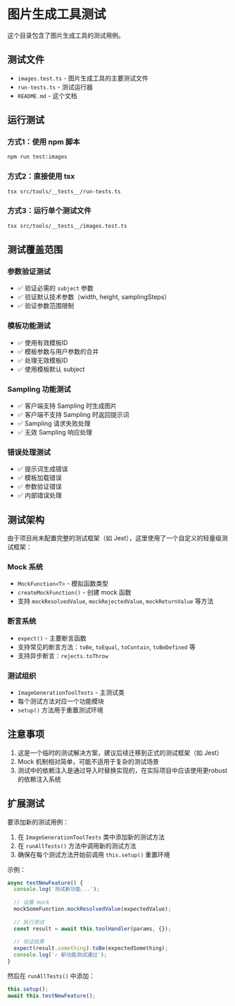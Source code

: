 # 图片生成工具测试

这个目录包含了图片生成工具的测试用例。

## 测试文件

- `images.test.ts` - 图片生成工具的主要测试文件
- `run-tests.ts` - 测试运行器
- `README.md` - 这个文档

## 运行测试

### 方式1：使用 npm 脚本
```bash
npm run test:images
```

### 方式2：直接使用 tsx
```bash
tsx src/tools/__tests__/run-tests.ts
```

### 方式3：运行单个测试文件
```bash
tsx src/tools/__tests__/images.test.ts
```

## 测试覆盖范围

### 参数验证测试
- ✅ 验证必需的 `subject` 参数
- ✅ 验证默认技术参数（width, height, samplingSteps）
- ✅ 验证参数范围限制

### 模板功能测试
- ✅ 使用有效模板ID
- ✅ 模板参数与用户参数的合并
- ✅ 处理无效模板ID
- ✅ 使用模板默认 subject

### Sampling 功能测试
- ✅ 客户端支持 Sampling 时生成图片
- ✅ 客户端不支持 Sampling 时返回提示词
- ✅ Sampling 请求失败处理
- ✅ 无效 Sampling 响应处理

### 错误处理测试
- ✅ 提示词生成错误
- ✅ 模板加载错误
- ✅ 参数验证错误
- ✅ 内部错误处理

## 测试架构

由于项目尚未配置完整的测试框架（如 Jest），这里使用了一个自定义的轻量级测试框架：

### Mock 系统
- `MockFunction<T>` - 模拟函数类型
- `createMockFunction()` - 创建 mock 函数
- 支持 `mockResolvedValue`, `mockRejectedValue`, `mockReturnValue` 等方法

### 断言系统
- `expect()` - 主要断言函数
- 支持常见的断言方法：`toBe`, `toEqual`, `toContain`, `toBeDefined` 等
- 支持异步断言：`rejects.toThrow`

### 测试组织
- `ImageGenerationToolTests` - 主测试类
- 每个测试方法对应一个功能模块
- `setup()` 方法用于重置测试环境

## 注意事项

1. 这是一个临时的测试解决方案，建议后续迁移到正式的测试框架（如 Jest）
2. Mock 机制相对简单，可能不适用于复杂的测试场景
3. 测试中的依赖注入是通过导入时替换实现的，在实际项目中应该使用更robust的依赖注入系统

## 扩展测试

要添加新的测试用例：

1. 在 `ImageGenerationToolTests` 类中添加新的测试方法
2. 在 `runAllTests()` 方法中调用新的测试方法
3. 确保在每个测试方法开始前调用 `this.setup()` 重置环境

示例：
```typescript
async testNewFeature() {
  console.log('测试新功能...');
  
  // 设置 mock
  mockSomeFunction.mockResolvedValue(expectedValue);
  
  // 执行测试
  const result = await this.toolHandler(params, {});
  
  // 验证结果
  expect(result.something).toBe(expectedSomething);
  console.log('✓ 新功能测试通过');
}
```

然后在 `runAllTests()` 中添加：
```typescript
this.setup();
await this.testNewFeature();
``` 